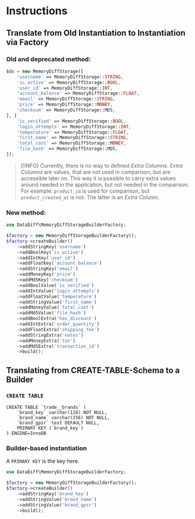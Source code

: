 # Instructions

## Translate from Old Instantiation to Instantiation via Factory

### Old and deprecated method: 

```php
$ds = new MemoryDiffStorage([
    'username' => MemoryDiffStorage::STRING,
    'is_active' => MemoryDiffStorage::BOOL,
    'user_id' => MemoryDiffStorage::INT,
    'account_balance' => MemoryDiffStorage::FLOAT,
    'email' => MemoryDiffStorage::STRING,
    'price' => MemoryDiffStorage::MONEY,
    'checksum' => MemoryDiffStorage::MD5,
], [
    'is_verified' => MemoryDiffStorage::BOOL,
    'login_attempts' => MemoryDiffStorage::INT,
    'temperature' => MemoryDiffStorage::FLOAT,
    'first_name' => MemoryDiffStorage::STRING,
    'total_cost' => MemoryDiffStorage::MONEY,
    'file_hash' => MemoryDiffStorage::MD5,
]);
```

> [!INFO] Currently, there is no way to defined _Extra Columns_. _Extra Columns_ are values, that are not used in comparison, but are accessible later on. This way it is possible to carry extra values around needed in the application, but not needed in the comparison. For example: `product_id` is used for comparison, but `product_created_at` is not. The latter is an _Extra Column_.


### New method:

```php
use DataDiff\MemoryDiffStorageBuilderFactory;

$factory = new MemoryDiffStorageBuilderFactory();
$factory->createBuilder()
    ->addStringKey('username')
    ->addBoolKey('is_active')
    ->addIntKey('user_id')
    ->addFloatKey('account_balance')
    ->addStringKey('email')
    ->addMoneyKey('price')
    ->addMd5Key('checksum')
    ->addBoolValue('is_verified')
    ->addIntValue('login_attempts')
    ->addFloatValue('temperature')
    ->addStringValue('first_name')
    ->addMoneyValue('total_cost')
    ->addMd5Value('file_hash')
    ->addBoolExtra('has_discount')
    ->addIntExtra('order_quantity')
    ->addFloatExtra('shipping_fee')
    ->addStringExtra('notes')
    ->addMoneyExtra('tax')
    ->addMd5Extra('transaction_id')
    ->build();
```

## Translating from CREATE-TABLE-Schema to a Builder

### `CREATE TABLE`

```mysql
CREATE TABLE `trade__brands` (
    `brand_key` varchar(128) NOT NULL,
    `brand_name` varchar(256) NOT NULL,
    `brand_gpsr` text DEFAULT NULL,
    PRIMARY KEY (`brand_key`)
) ENGINE=InnoDB
```

### Builder-based instantiation

A `PRIMARY KEY` is the key here.

```php
use DataDiff\MemoryDiffStorageBuilderFactory;

$factory = new MemoryDiffStorageBuilderFactory();
$factory->createBuilder()
    ->addStringKey('brand_key')
    ->addStringValue('brand_name')
    ->addStringValue('brand_gpsr')
    ->build();
```
